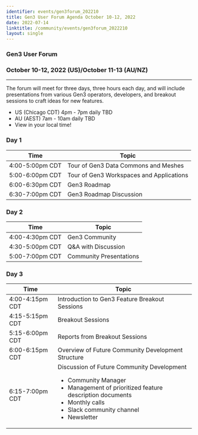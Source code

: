 ```yaml
---
identifier: events/gen3forum_202210
title: Gen3 User Forum Agenda October 10-12, 2022
date: 2022-07-14
linktitle: /community/events/gen3forum_2022210
layout: single
---
```

### Gen3 User Forum
### October 10-12, 2022 (US)/October 11-13 (AU/NZ)
* * *
The forum will meet for three days, three hours each day, and will include presentations from various Gen3 operators, developers, and breakout sessions to craft ideas for new features.
<ul>
   <li> US (Chicago CDT) 4pm - 7pm daily TBD
   <li> AU (AEST) 7am - 10am daily TBD </li>
   <li> <a href:   >View in your local time</a>! </li>
</ul>


### Day 1
| Time | Topic |
| ---------- | --------------------------------- |
| 4:00-5:00pm CDT | Tour of Gen3 Data Commons and Meshes |
| 5:00-6:00pm CDT | Tour of Gen3 Workspaces and Applications |
| 6:00-6:30pm CDT | Gen3 Roadmap |
| 6:30-7:00pm CDT | Gen3 Roadmap Discussion|

### Day 2
| Time | Topic |
| ---------------- | --------------------------------- |
| 4:00-4:30pm CDT | Gen3 Community |
| 4:30-5:00pm CDT | Q&A with Discussion |
| 5:00-7:00pm CDT | Community Presentations |

### Day 3
| Time | Topic |
| ---------------- | --------------------------------- |
| 4:00-4:15pm CDT | Introduction to Gen3 Feature Breakout Sessions |
| 4:15-5:15pm CDT | Breakout Sessions |
| 5:15-6:00pm CDT | Reports from Breakout Sessions |
| 6:00-6:15pm CDT | Overview of Future Community Development Structure |
| 6:15-7:00pm CDT | Discussion of Future Community Development <ul><li> Community Manager </li> <li> Management of prioritized feature description documents </li> <li> Monthly calls </li> <li> Slack community channel </li> <li> Newsletter </li> </ul>

